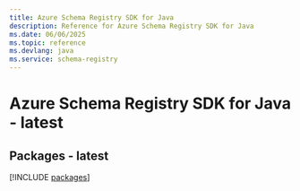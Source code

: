```yaml
---
title: Azure Schema Registry SDK for Java
description: Reference for Azure Schema Registry SDK for Java
ms.date: 06/06/2025
ms.topic: reference
ms.devlang: java
ms.service: schema-registry
---
```

# Azure Schema Registry SDK for Java - latest
## Packages - latest
[!INCLUDE [packages](schema-registry-index.md)]